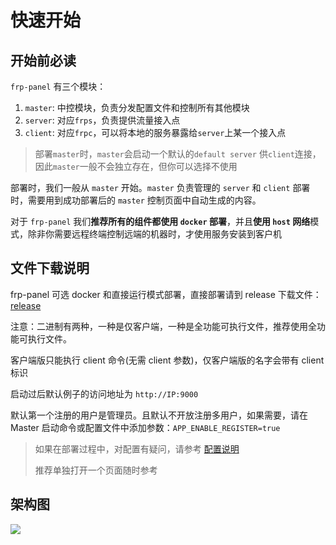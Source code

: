 # 快速开始

## 开始前必读

`frp-panel` 有三个模块：

1. `master`: 中控模块，负责分发配置文件和控制所有其他模块
2. `server`: 对应`frps`，负责提供流量接入点
3. `client`: 对应`frpc`，可以将本地的服务暴露给`server`上某一个接入点

> 部署`master`时，`master`会启动一个默认的`default server` 供`client`连接，因此`master`一般不会独立存在，但你可以选择不使用

部署时，我们一般从 `master` 开始。`master` 负责管理的 `server` 和 `client` 部署时，需要用到成功部署后的 `master` 控制页面中自动生成的内容。

对于 `frp-panel` 我们**推荐所有的组件都使用 `docker` 部署**，并且**使用 `host` 网络**模式，除非你需要远程终端控制远端的机器时，才使用服务安装到客户机

## 文件下载说明

frp-panel 可选 docker 和直接运行模式部署，直接部署请到 release 下载文件：[release](https://github.com/VaalaCat/frp-panel/releases)

注意：二进制有两种，一种是仅客户端，一种是全功能可执行文件，推荐使用全功能可执行文件。

客户端版只能执行 client 命令(无需 client 参数)，仅客户端版的名字会带有 client 标识

启动过后默认例子的访问地址为 `http://IP:9000`

默认第一个注册的用户是管理员。且默认不开放注册多用户，如果需要，请在 Master 启动命令或配置文件中添加参数：`APP_ENABLE_REGISTER=true`

> 如果在部署过程中，对配置有疑问，请参考 [配置说明](./all-configs.md)
> 
> 推荐单独打开一个页面随时参考

## 架构图

![](./public/images/arch.svg)
